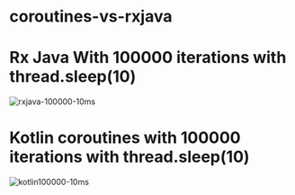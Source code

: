 # coroutines-vs-rxjava

# Rx Java With 100000 iterations with thread.sleep(10)
![rxjava-100000-10ms](https://user-images.githubusercontent.com/17562956/51238688-1640f000-19aa-11e9-9322-4b317fd69649.png)

# Kotlin coroutines with 100000 iterations with thread.sleep(10)
![kotlin100000-10ms](https://user-images.githubusercontent.com/17562956/51238696-193be080-19aa-11e9-8336-4c73fd118076.png)